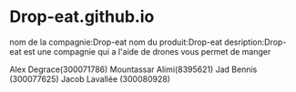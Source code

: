 # Drop-eat.github.io

nom de la compagnie:Drop-eat
nom du produit:Drop-eat
desription:Drop-eat est une compagnie qui a l'aide de drones vous permet de manger 

Alex Degrace(300071786)
Mountassar Alimi(8395621)
Jad Bennis (300077625)
Jacob Lavallée (300080928)
